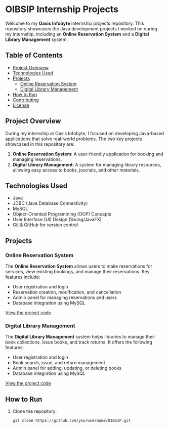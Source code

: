 # OIBSIP Internship Projects

Welcome to my **Oasis Infobyte** internship projects repository. This repository showcases the Java development projects I worked on during my internship, including an **Online Reservation System** and a **Digital Library Management** system.

## Table of Contents

- [Project Overview](#project-overview)
- [Technologies Used](#technologies-used)
- [Projects](#projects)
  - [Online Reservation System](#online-reservation-system)
  - [Digital Library Management](#digital-library-management)
- [How to Run](#how-to-run)
- [Contributing](#contributing)
- [License](#license)

## Project Overview

During my internship at Oasis Infobyte, I focused on developing Java-based applications that solve real-world problems. The two key projects showcased in this repository are:

1. **Online Reservation System**: A user-friendly application for booking and managing reservations.
2. **Digital Library Management**: A system for managing library resources, allowing easy access to books, journals, and other materials.

## Technologies Used

- Java
- JDBC (Java Database Connectivity)
- MySQL
- Object-Oriented Programming (OOP) Concepts
- User Interface (UI) Design (Swing/JavaFX)
- Git & GitHub for version control

## Projects

### Online Reservation System

The **Online Reservation System** allows users to make reservations for services, view existing bookings, and manage their reservations. Key features include:

- User registration and login
- Reservation creation, modification, and cancellation
- Admin panel for managing reservations and users
- Database integration using MySQL

[View the project code](link_to_project_code)

### Digital Library Management

The **Digital Library Management** system helps libraries to manage their book collections, issue books, and track returns. It offers the following features:

- User registration and login
- Book search, issue, and return management
- Admin panel for adding, updating, or deleting books
- Database integration using MySQL

[View the project code](link_to_project_code)

## How to Run

1. Clone the repository:
   ```bash
   git clone https://github.com/yourusername/OIBSIP.git

